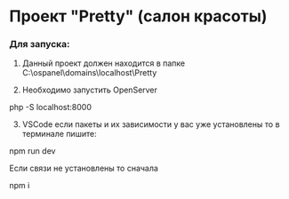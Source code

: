 # Проект "Pretty" (салон красоты)

### Для запуска:

1. Данный проект должен находится в папке C:\ospanel\domains\localhost\Pretty

2. Необходимо запустить OpenServer 

php -S localhost:8000

3. VSCode если пакеты и их зависимости у вас уже установлены то в терминале пишите:

npm run dev

Если связи не установлены то сначала 

npm i